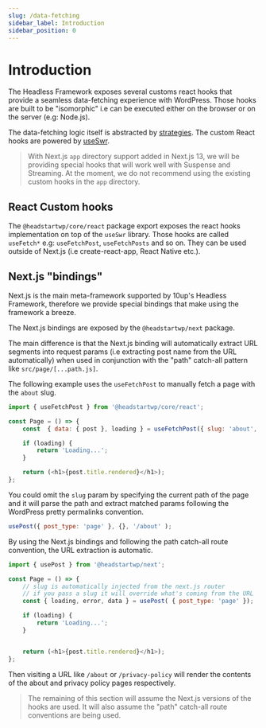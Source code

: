 ```yaml
---
slug: /data-fetching
sidebar_label: Introduction
sidebar_position: 0
---
```


# Introduction

The Headless Framework exposes several customs react hooks that provide a seamless data-fetching experience with WordPress. Those hooks are built to be "isomorphic" i.e can be executed either on the browser or on the server (e.g: Node.js).

The data-fetching logic itself is abstracted by [strategies](/api/classes/headstartwp_core.AbstractFetchStrategy/). The custom React hooks are powered by [useSwr](https://swr.vercel.app/).

> With Next.js `app` directory support added in Next.js 13, we will be providing special hooks that will work well with Suspense and Streaming. At the moment, we do not recommend using the existing custom hooks in the `app` directory.

## React Custom hooks

The `@headstartwp/core/react` package export exposes the react hooks implementation on top of the `useSwr` library. Those hooks are called `useFetch*` e.g: `useFetchPost`, `useFetchPosts` and so on. They can be used outside of Next.js (i.e create-react-app, React Native etc.).

## Next.js "bindings" 

Next.js is the main meta-framework supported by 10up's Headless Framework, therefore we provide special bindings that make using the framework a breeze.

The Next.js bindings are exposed by the `@headstartwp/next` package.

The main difference is that the Next.js binding will automatically extract URL segments into request params (i.e extracting post name from the URL automatically) when used in conjunction with the "path" catch-all pattern like `src/page/[...path.js]`.

The following example uses the `useFetchPost` to manually fetch a page with the `about` slug.

```js
import { useFetchPost } from '@headstartwp/core/react';

const Page = () => {
    const  { data: { post }, loading } = useFetchPost({ slug: 'about', post_type: 'page' } );

    if (loading) {
        return 'Loading...';
    }

    return (<h1>{post.title.rendered}</h1>);
};
```

You could omit the `slug` param by specifying the current path of the page and it will parse the path and extract matched params following the WordPress pretty permalinks convention.

```js
usePost({ post_type: 'page' }, {}, '/about' );
```

By using the Next.js bindings and following the path catch-all route convention, the URL extraction is automatic.

```js title="src/pages/[...path].js"
import { usePost } from '@headstartwp/next';

const Page = () => {
    // slug is automatically injected from the next.js router
    // if you pass a slug it will override what's coming from the URL
	const { loading, error, data } = usePost( { post_type: 'page' });

	if (loading) {
		return 'Loading...';
	}


	return (<h1>{post.title.rendered}</h1>);
};
```

Then visiting a URL like `/about` or `/privacy-policy` will render the contents of the about and privacy policy pages respectively.

> The remaining of this section will assume the Next.js versions of the hooks are used. It will also assume the "path" catch-all route conventions are being used.